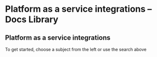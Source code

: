 # Platform as a service integrations – Docs Library

##  Platform as a service integrations

To get started, choose a subject from the left or use the search above

